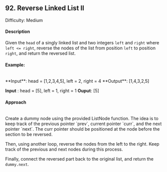 ## 92. Reverse Linked List II
Difficulty: Medium 

#### Description
Given the `head` of a singly linked list and two integers `left` and `right` where `left <= right`, reverse the nodes of the list from position `left` to position `right`, and return the reversed list.


#### Example: 
<br>
**Input**: head = [1,2,3,4,5], left = 2, right = 4
**Output**: [1,4,3,2,5]

<br>

**Input** : head = [5], left = 1, right = 1
**Ouput**: [5]


#### Approach
<br>
Create a dummy node using the provided ListNode function. The idea is to keep track of the previous pointer `prev`, current pointer `curr`, and the next pointer `next`. The curr pointer should be positioned at the node before the section to be reversed.

Then, using another loop, reverse the nodes from the left to the right. Keep track of the previous and next nodes during this process. 

Finally, connect the reversed part back to the original list, and return the `dummy.next`.